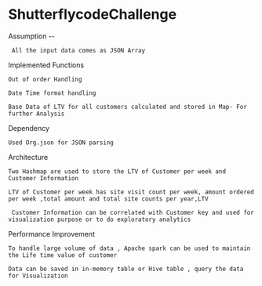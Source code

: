 # ShutterflycodeChallenge

Assumption --
     
     All the input data comes as JSON Array

Implemented Functions

    Out of order Handling

    Date Time format handling

    Base Data of LTV for all customers calculated and stored in Map- For further Analysis

Dependency

    Used Org.json for JSON parsing
  
Architecture
  
    Two Hashmap are used to store the LTV of Customer per week and Customer Information
  
    LTV of Customer per week has site visit count per week, amount ordered per week ,total amount and total site counts per year,LTV
  
     Customer Information can be correlated with Customer key and used for visualization purpose or to do exploratory analytics
  
Performance Improvement

    To handle large volume of data , Apache spark can be used to maintain the Life time value of customer
  
    Data can be saved in in-memory table or Hive table , query the data for Visualization
  
  
